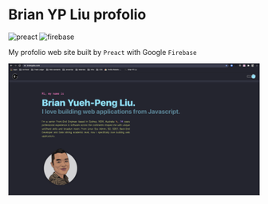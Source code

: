 # Brian YP Liu profolio

<img src="https://camo.githubusercontent.com/dfb3b3de15a507f42db1411072235d165df4e3054da384aab55d52151485472d/68747470733a2f2f7261776769742e636f6d2f6f6f6164652f617765736f6d652d7072656163742f6d61737465722f7072656163742d6c6f676f2e737667" alt="preact" height="70">
<img src="https://firebase.google.com/downloads/brand-guidelines/PNG/logo-built_white.png" alt="firebase" height="70">

My profolio web site built by `Preact` with Google `Firebase`

<img src="public/image/brianypliu.png" alt="brianypliu">
